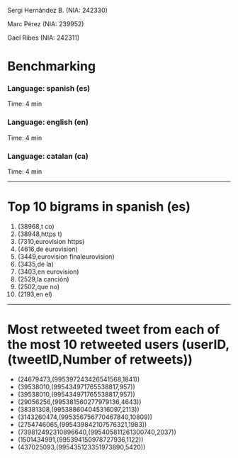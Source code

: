 Sergi Hernández B. (NIA: 242330)

Marc Pérez (NIA: 239952)

Gael Ribes (NIA: 242311)

# Benchmarking

### Language: spanish (es)

Time: 4 min

### Language: english (en)

Time: 4 min


### Language: catalan (ca)

Time: 4 min

---

# Top 10 bigrams in spanish (es)

1. (38968,t co)
2. (38948,https t)
3. (7310,eurovision https)
4. (4616,de eurovision)
5. (3449,eurovision finaleurovision)
6. (3435,de la)
7. (3403,en eurovision)
8. (2529,la canción)
9. (2502,que no)
10. (2193,en el)

---

# Most retweeted tweet from each of the most 10 retweeted users (userID,(tweetID,Number of retweets))

- (24679473,(995397243426541568,1841))
- (39538010,(995434971765538817,957))
- (39538010,(995434971765538817,957))
- (29056256,(995381560277979136,4643))
- (38381308,(995388604045316097,2113))
- (3143260474,(995356756770467840,10809))
- (2754746065,(995439842107576321,1983))
- (739812492310896640,(995405811261300740,2037))
- (1501434991,(995394150978727936,1122))
- (437025093,(995435123351973890,5420))
